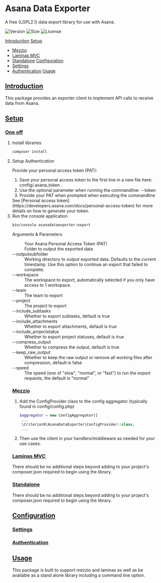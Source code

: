 # Asana Data Exporter
A free (LGPL2.1) data export library for use with Asana.

![Version](https://img.shields.io/github/v/release/criterion9/asanadataexporter)
![Size](https://img.shields.io/github/languages/code-size/criterion9/asanadataexporter)
![License](https://img.shields.io/github/license/criterion9/asanadataexporter)

[Introduction](#introduction)
[Setup](#setup)
* [Mezzio](#mezzio)
* [Laminas MVC](#laminasmvc)
* [Standalone](#standalone)
[Configuration](#configuration)
* [Settings](#settings)
* [Authentication](#authentication)
[Usage](#usage)

## <a name="introduction" href="#introduction">Introduction</a>
This package provides an exporter client to implement API calls to receive data 
from Asana.

## <a name="setup" href="#setup">Setup</a>

### <a name="oneoff" href="#oneoff">One off</a>
<ol>
<li>Install libraries

````bash
composer install
````
</li>
<li>Setup Authentication

Provide your personal access token (PAT):
<ol>
<li>Save your personal access token to the first line in a new file here:  
config/.asana_token .  </li>
<li>Use the optional parameter when running the commandline:  
--token <PAT>  </li>
<li>Provide your PAT when prompted when executing the commandline</li>
</ol>
See [Personal access token](https://developers.asana.com/docs/personal-access-token)
for more details on how to generate your token.
</li>
<li>Run the console application

````bash
bin/console asanadataexporter:export
````
Arguments & Parameters
<dl>
<dt><token></dt>
<dd>Your Asana Personal Access Token (PAT)</dd>
<dt><output></dt>
<dd>Folder to output the exported data</dd>
<dt>--outputsubfolder</dt>
<dd>Working directory to output exported data. Defaults to the current timestamp.
Use this option to continue an export that failed to complete.
<dt>--workspace</dt>
<dd>The workspace to export, automatically selected if you only have access to 
1 workspace.</dd>
<dt>--team</dt>
<dd>The team to export</dd>
<dt>--project</dt>
<dd>The project to export</dd>
<dt>--include_subtasks</dt>
<dd>Whether to export subtasks, default is true</dd>
<dt>--include_attachments</dt>
<dd>Whether to export attachments, default is true</dd>
<dt>--include_projectstatus</dt>
<dd>Whether to export project statuses, default is true</dd>
<dt>--compress_output</dt>
<dd>Whether to compress the output, default is true</dd>
<dt>--keep_raw_output</dt>
<dd>Whether to keep the raw output or remove all working files after compression, 
default is false</dd>
<dt>--speed</dt>
<dd>The speed (one of "slow", "normal", or "fast") to run the export requests, 
the default is "normal"</dd>
</dl>
</li>

### <a name="mezzio" href="#mezzio">Mezzio</a>
<ol>
<li>Add the ConfigProvider class to the config aggregator (typically found in config/config.php)

````php
$aggregator = new ConfigAggregator([
 ...
 \Criterion9\AsanaDataExporter\ConfigProvider::class,
 ...
````
</li>
<li>Then use the client in your handlers/middleware as needed for your use cases.</li>
</ol>

### <a name="laminasmvc" href="#laminasmvc">Laminas MVC</a>
There should be no additional steps beyond adding to your project's composer.json required to begin using the library.

### <a name="standalone" href="#standalone">Standalone</a>
There should be no additional steps beyond adding to your project's composer.json required to begin using the library.

## <a name="configuration" href="#configuration">Configuration</a>

### <a name="settings" href="#settings">Settings</a>

### <a name="authentication" href="#authentication">Authentication</a>

## <a name="usage" href="#usage">Usage</a>
This package is built to support mezzio and laminas as well as be available as 
a stand alone library including a command line option.
 